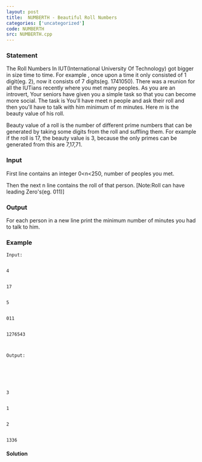 ```yaml
---
layout: post
title:  NUMBERTH - Beautiful Roll Numbers
categories: ['uncategorized']
code: NUMBERTH
src: NUMBERTH.cpp
---
```


### **Statement**

The Roll Numbers In IUT(International University Of Technology) got bigger in
size time to time. For example , once upon a time it only consisted of 1
digit(eg. 2), now it consists of 7 digits(eg. 1741050). There was a reunion
for all the IUTians recently where you met many peoples. As you are an
introvert, Your seniors have given you a simple task so that you can become
more social. The task is You'll have meet n people and ask their roll and then
you'll have to talk with him minimum of m minutes. Here m is the beauty value
of his roll.

Beauty value of a roll is the number of different prime numbers that can be
generated by taking some digits from the roll and suffling them. For example
if the roll is 17, the beauty value is 3, because the only primes can be
generated from this are 7,17,71.

### Input

First line contains an integer 0<n<250, number of peoples you met.

Then the next n line contains the roll of that person. [Note:Roll can have
leading Zero's(eg. 011)]

### Output

For each person in a new line print the minimum number of minutes you had to
talk to him.

### Example

    
    
    Input:
    
    
    4
    
    
    17
    
    
    5
    
    
    011
    
    
    1276543
    
    Output:
    
    
    
    
    3
    
    
    1
    
    
    2
    
    
    1336



#### **Solution**



